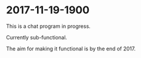 # 2017-11-19-1900




This is a chat program in progress.

Currently sub-functional. 

The aim for making it functional is by the end of 2017. 
